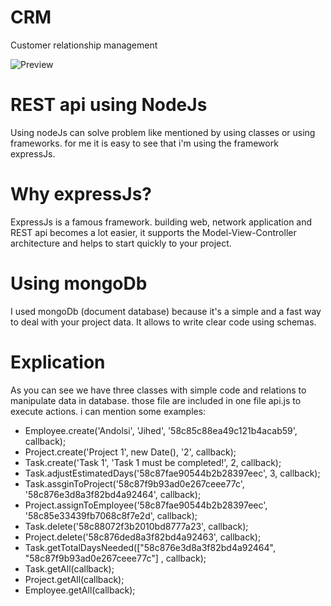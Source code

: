 # CRM
Customer relationship management

![Preview](https://github.com/tunisianjocker/CRM/blob/master/CRM_conception.jpg)
# REST api using NodeJs
Using nodeJs can solve problem like mentioned by using classes or using frameworks. for me it is easy to see that i'm using the framework expressJs.
# Why expressJs?
ExpressJs is a famous framework. building web, network application and REST api becomes a lot easier, it supports the Model-View-Controller architecture and helps to start quickly to your project.
# Using mongoDb
I used mongoDb (document database) because it's a simple and a fast way to deal with your project data. It allows to write clear code using schemas.
# Explication
As you can see we have three classes with simple code and relations to manipulate data in database. those file are included in one file api.js to execute actions. i can mention some examples:
* Employee.create('Andolsi', 'Jihed', '58c85c88ea49c121b4acab59', callback);
* Project.create('Project 1', new Date(), '2', callback);
* Task.create('Task 1', 'Task 1 must be completed!', 2, callback);
* Task.adjustEstimatedDays('58c87fae90544b2b28397eec', 3, callback);
* Task.assginToProject('58c87f9b93ad0e267ceee77c', '58c876e3d8a3f82bd4a92464', callback);
* Project.assignToEmployee('58c87fae90544b2b28397eec', '58c85e33439fb7068c8f7e2d', callback);
* Task.delete('58c88072f3b2010bd8777a23', callback);
* Project.delete('58c876ded8a3f82bd4a92463', callback);
* Task.getTotalDaysNeeded(["58c876e3d8a3f82bd4a92464", "58c87f9b93ad0e267ceee77c"] , callback);
* Task.getAll(callback);
* Project.getAll(callback);
* Employee.getAll(callback);

